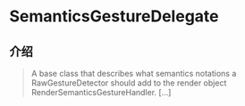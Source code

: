 # SemanticsGestureDelegate

## 介绍

> A base class that describes what semantics notations a RawGestureDetector should add to the render object RenderSemanticsGestureHandler. [...]
